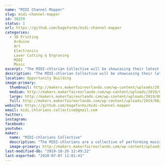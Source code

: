 ```yaml
---
name: "MIDI Channel Mapper"
slug: midi-channel-mapper
id: 36259
status: 1
url: https://github.com/bagofarms/midi-channel-mapper
categories:
  - 3D Printing
    Arduino
    Art
    Electronics
    Laser Cutting & Engraving
    MIDI
    Music
excerpt: "The MIDI-chlorian Collective will be showcasing their latest project:  the MIDI Channel Mapper.  This device allows you to map any input MIDI channel to any output MIDI channel with a user-friendly interface.  We will be sharing our experience creating it as well as demonstrating how it is used with real musical instruments."
description: "The MIDI-chlorian Collective will be showcasing their latest project:  the MIDI Channel Mapper.  This device allows you to map any input MIDI channel to any output MIDI channel with a user-friendly interface.  We will be sharing our experience creating it as well as demonstrating how it is used with real musical instruments.  The entire project (hardware and software) is open source, so we will also show you how to construct one yourself at home!"
location: Opportunity Building
image-primary:
  thumbnail: http://makers.makerfaireorlando.com/wp-content/uploads/2019/08/IMG_20190724_110148-150x150.jpg
  medium: http://makers.makerfaireorlando.com/wp-content/uploads/2019/08/IMG_20190724_110148-300x225.jpg
  large: http://makers.makerfaireorlando.com/wp-content/uploads/2019/08/IMG_20190724_110148-1024x768.jpg
  full: http://makers.makerfaireorlando.com/wp-content/uploads/2019/08/IMG_20190724_110148.jpg
website: https://github.com/bagofarms/midi-channel-mapper
email: midi.chlorians.collective@gmail.com
twitter: 
instagram: 
facebook: 
youtube: 
maker:
  name: "MIDI-chlorians Collective"
  description: "The MIDI-chlorians are a collective of performing musicians and engineers. We make solutions to musical problems using common tools like Arduinos and Rapsberry Pis and share them with the maker community."
  image-primary: http://makers.makerfaireorlando.com/wp-content/uploads/2019/08/midi_channel_mapper_2-1024x678.png
last-modified-db: "2019-10-26 12:49:22"
last-exported: "2020-07-07 11:01:41"
---
```

